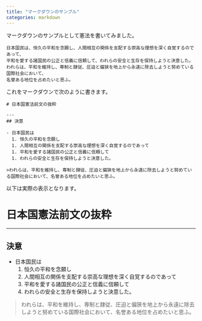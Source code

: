 ```yaml
---
title: "マークダウンのサンプル"
categories: markdown
---
```


マークダウンのサンプルとして憲法を書いてみました。

```
日本国民は、恒久の平和を念願し、人間相互の関係を支配する崇高な理想を深く自覚するのであって、
平和を愛する諸国民の公正と信義に信頼して、われらの安全と生存を保持しようと決意した。
われらは、平和を維持し、専制と隷従、圧迫と偏狭を地上から永遠に除去しようと努めている国際社会において、
名誉ある地位を占めたいと思ふ。
```

これをマークダウンで次のように書きます。

```
# 日本国憲法前文の抜粋

---
## 決意

- 日本国民は
  1. 恒久の平和を念願し
  1. 人間相互の関係を支配する崇高な理想を深く自覚するのであって
  1. 平和を愛する諸国民の公正と信義に信頼して
  1. われらの安全と生存を保持しようと決意した。

>われらは、平和を維持し、専制と隷従、圧迫と偏狭を地上から永遠に除去しようと努めている国際社会において、名誉ある地位を占めたいと思ふ。
```

以下は実際の表示となります。

# 日本国憲法前文の抜粋

---
## 決意

- 日本国民は
  1. 恒久の平和を念願し
  1. 人間相互の関係を支配する崇高な理想を深く自覚するのであって
  1. 平和を愛する諸国民の公正と信義に信頼して
  1. われらの安全と生存を保持しようと決意した。

>われらは、平和を維持し、専制と隷従、圧迫と偏狭を地上から永遠に除去しようと努めている国際社会において、名誉ある地位を占めたいと思ふ。
